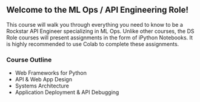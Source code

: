 ## Welcome to the ML Ops / API Engineering Role!

This course will walk you through everything you need to know to be a Rockstar 
API Engineer specializing in ML Ops. Unlike other courses, the DS Role courses will present 
assignments in the form of iPython Notebooks. It is highly recommended 
to use Colab to complete these assignments.

### Course Outline
- Web Frameworks for Python
- API & Web App Design
- Systems Architecture
- Application Deployment & API Debugging
